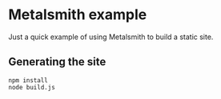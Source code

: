 # Metalsmith example

Just a quick example of using Metalsmith to build a static site.

## Generating the site

```
npm install
node build.js
```
